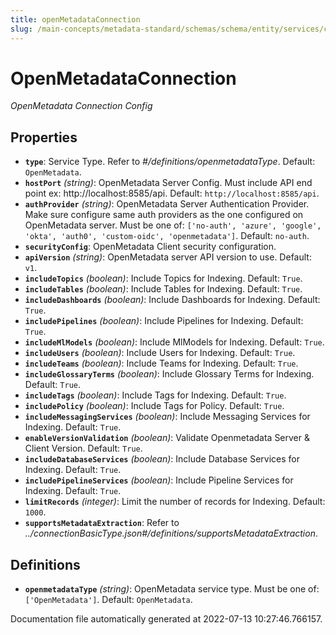 ```yaml
---
title: openMetadataConnection
slug: /main-concepts/metadata-standard/schemas/schema/entity/services/connections/metadata
---
```


# OpenMetadataConnection

*OpenMetadata Connection Config*

## Properties

- **`type`**: Service Type. Refer to *#/definitions/openmetadataType*. Default: `OpenMetadata`.
- **`hostPort`** *(string)*: OpenMetadata Server Config. Must include API end point ex: http://localhost:8585/api. Default: `http://localhost:8585/api`.
- **`authProvider`** *(string)*: OpenMetadata Server Authentication Provider. Make sure configure same auth providers as the one configured on OpenMetadata server. Must be one of: `['no-auth', 'azure', 'google', 'okta', 'auth0', 'custom-oidc', 'openmetadata']`. Default: `no-auth`.
- **`securityConfig`**: OpenMetadata Client security configuration.
- **`apiVersion`** *(string)*: OpenMetadata server API version to use. Default: `v1`.
- **`includeTopics`** *(boolean)*: Include Topics for Indexing. Default: `True`.
- **`includeTables`** *(boolean)*: Include Tables for Indexing. Default: `True`.
- **`includeDashboards`** *(boolean)*: Include Dashboards for Indexing. Default: `True`.
- **`includePipelines`** *(boolean)*: Include Pipelines for Indexing. Default: `True`.
- **`includeMlModels`** *(boolean)*: Include MlModels for Indexing. Default: `True`.
- **`includeUsers`** *(boolean)*: Include Users for Indexing. Default: `True`.
- **`includeTeams`** *(boolean)*: Include Teams for Indexing. Default: `True`.
- **`includeGlossaryTerms`** *(boolean)*: Include Glossary Terms for Indexing. Default: `True`.
- **`includeTags`** *(boolean)*: Include Tags for Indexing. Default: `True`.
- **`includePolicy`** *(boolean)*: Include Tags for Policy. Default: `True`.
- **`includeMessagingServices`** *(boolean)*: Include Messaging Services for Indexing. Default: `True`.
- **`enableVersionValidation`** *(boolean)*: Validate Openmetadata Server & Client Version. Default: `True`.
- **`includeDatabaseServices`** *(boolean)*: Include Database Services for Indexing. Default: `True`.
- **`includePipelineServices`** *(boolean)*: Include Pipeline Services for Indexing. Default: `True`.
- **`limitRecords`** *(integer)*: Limit the number of records for Indexing. Default: `1000`.
- **`supportsMetadataExtraction`**: Refer to *../connectionBasicType.json#/definitions/supportsMetadataExtraction*.
## Definitions

- **`openmetadataType`** *(string)*: OpenMetadata service type. Must be one of: `['OpenMetadata']`. Default: `OpenMetadata`.


Documentation file automatically generated at 2022-07-13 10:27:46.766157.
